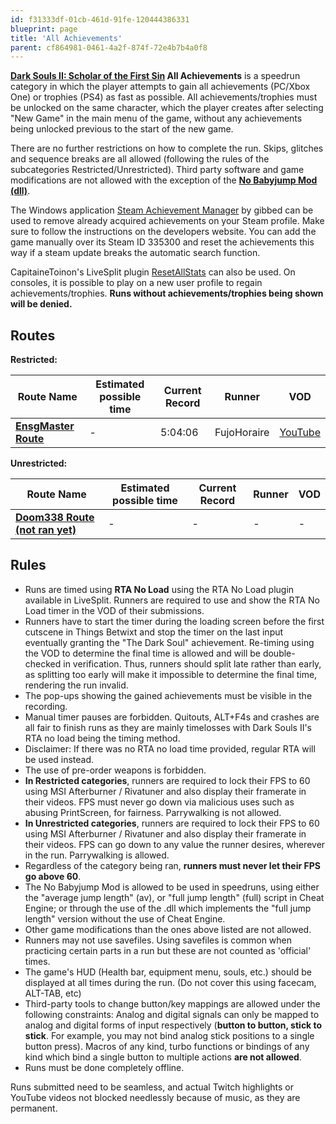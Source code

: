 ```yaml
---
id: f31333df-01cb-461d-91fe-120444386331
blueprint: page
title: 'All Achievements'
parent: cf864981-0461-4a2f-874f-72e4b7b4a0f8
---
```

**[Dark Souls II: Scholar of the First Sin](/ds2sotfs) All Achievements** is a speedrun category in which the player attempts to gain all achievements (PC/Xbox One) or trophies (PS4) as fast as possible. All achievements/trophies must be unlocked on the same character, which the player creates after selecting "New Game" in the main menu of the game, without any achievements being unlocked previous to the start of the new game.

There are no further restrictions on how to complete the run. Skips, glitches and sequence breaks are all allowed (following the rules of the subcategories Restricted/Unrestricted). Third party software and game modifications are not allowed with the exception of the **[No Babyjump Mod (dll)](https://github.com/pseudostripy/bbj_mod_sotfs/releases)**.

The Windows application [Steam Achievement Manager](https://gib.me/sam/) by gibbed can be used to remove already acquired achievements on your Steam profile. Make sure to follow the instructions on the developers website. You can add the game manually over its Steam ID 335300 and reset the achievements this way if a steam update breaks the automatic search function.

CapitaineToinon's LiveSplit plugin [ResetAllStats](https://github.com/CapitaineToinon/LiveSplit.ResetAllStats) can also be used. On consoles, it is possible to play on a new user profile to regain achievements/trophies. **Runs without achievements/trophies being shown will be denied.**

## Routes

**Restricted:**

| Route Name                                            | Estimated possible time | Current Record | Runner      | VOD                                     |
| ----------------------------------------------------- | ----------------------- | -------------- | ----------- | --------------------------------------- |
| **[EnsgMaster Route](https://pastebin.com/kgXgFun3)** | -                       | 5:04:06        | FujoHoraire | [YouTube](https://youtu.be/PLQvgP7Csas) |

**Unrestricted:**

| Route Name                                                                                                                          | Estimated possible time | Current Record | Runner | VOD |
| ----------------------------------------------------------------------------------------------------------------------------------- | ----------------------- | -------------- | ------ | --- |
| [**Doom338 Route (not ran yet)**](https://docs.google.com/document/d/1fcwdUGml23AXA0QtQYA1X1lx70X8RCe4dPO_ef2n7Z4/edit?usp=sharing) | -                       | -              | -      | -   |

## Rules

- Runs are timed using **RTA No Load** using the RTA No Load plugin available in LiveSplit. Runners are required to use and show the RTA No Load timer in the VOD of their submissions.
- Runners have to start the timer during the loading screen before the first cutscene in Things Betwixt and stop the timer on the last input eventually granting the "The Dark Soul" achievement. Re-timing using the VOD to determine the final time is allowed and will be double-checked in verification. Thus, runners should split late rather than early, as splitting too early will make it impossible to determine the final time, rendering the run invalid.
- The pop-ups showing the gained achievements must be visible in the recording.
- Manual timer pauses are forbidden. Quitouts, ALT+F4s and crashes are all fair to finish runs as they are mainly timelosses with Dark Souls II's RTA no load being the timing method.
- Disclaimer: If there was no RTA no load time provided, regular RTA will be used instead.
- The use of pre-order weapons is forbidden.
- **In Restricted categories**, runners are required to lock their FPS to 60 using MSI Afterburner / Rivatuner and also display their framerate in their videos. FPS must never go down via malicious uses such as abusing PrintScreen, for fairness. Parrywalking is not allowed.
- **In Unrestricted categories**, runners are required to lock their FPS to 60 using MSI Afterburner / Rivatuner and also display their framerate in their videos. FPS can go down to any value the runner desires, wherever in the run. Parrywalking is allowed.
- Regardless of the category being ran, **runners must never let their FPS go above 60**.
- The No Babyjump Mod is allowed to be used in speedruns, using either the "average jump length" (av), or "full jump length" (full) script in Cheat Engine; or through the use of the .dll which implements the "full jump length" version without the use of Cheat Engine.
- Other game modifications than the ones above listed are not allowed.
- Runners may not use savefiles. Using savefiles is common when practicing certain parts in a run but these are not counted as 'official' times.
- The game's HUD (Health bar, equipment menu, souls, etc.) should be displayed at all times during the run. (Do not cover this using facecam, ALT-TAB, etc)
- Third-party tools to change button/key mappings are allowed under the following constraints: Analog and digital signals can only be mapped to analog and digital forms of input respectively (**button to button, stick to stick**. For example, you may not bind analog stick positions to a single button press). Macros of any kind, turbo functions or bindings of any kind which bind a single button to multiple actions **are not allowed**.
- Runs must be done completely offline.

Runs submitted need to be seamless, and actual Twitch highlights or YouTube videos not blocked needlessly because of music, as they are permanent.
